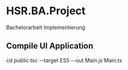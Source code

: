 HSR.BA.Project
==============

Bachelorarbeit Implementierung


Compile UI Application
----------------------

cd public
tsc --target ES5 --out Main.js Main.ts